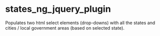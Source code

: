 # states_ng_jquery_plugin
Populates two html select elements (drop-downs) with all the states and cities / local government areas (based on selected state). 
